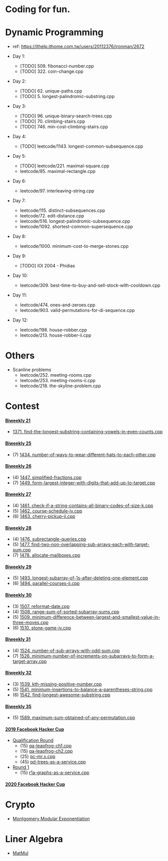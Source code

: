 # Coding for fun.

# Dynamic Programming
- ref: https://ithelp.ithome.com.tw/users/20112376/ironman/2672
- Day 1:
  * [TODO] 509. fibonacci-number.cpp
  * [TODO] 322. coin-change.cpp

- Day 2:
  * [TODO] 62. unique-paths.cpp
  * [TODO] 5. longest-palindromic-substring.cpp

- Day 3:
  * [TODO] 96. unique-binary-search-trees.cpp
  * [TODO] 70. climbing-stairs.cpp
  * [TODO] 746. min-cost-climbing-stairs.cpp

- Day 4:
  * [TODO] leetcode/1143. longest-common-subsequence.cpp

- Day 5:
  * [TODO] leetcode/221. maximal-square.cpp
  * leetcode/85. maximal-rectangle.cpp

- Day 6:
  * leetcode/97. interleaving-string.cpp

- Day 7:
  * leetcode/115. distinct-subsequences.cpp
  * leetcode/72. edit-distance.cpp
  * leetcode/516. longest-palindromic-subsequence.cpp
  * leetcode/1092. shortest-common-supersequence.cpp

- Day 8:
  * leetcode/1000. minimum-cost-to-merge-stones.cpp

- Day 9:
  * [TODO] IOI 2004 - Phidias

- Day 10:
  * leetcode/309. best-time-to-buy-and-sell-stock-with-cooldown.cpp

- Day 11:
  * leetcode/474. ones-and-zeroes.cpp
  * leetcode/903. valid-permutations-for-di-sequence.cpp

- Day 12:
  * leetcode/198. house-robber.cpp
  * leetcode/213. house-robber-ii.cpp

# Others

- Scanline problems
  * leetcode/252. meeting-rooms.cpp
  * leetcode/253. meeting-rooms-ii.cpp
  * leetcode/218. the-skyline-problem.cpp

# Contest

#### [Biweekly 21](https://leetcode.com/contest/biweekly-contest-21/ranking/)
  * [1371. find-the-longest-substring-containing-vowels-in-even-counts.cpp](https://github.com/cycheng/coding-for-fun/blob/master/leetcode/1371.%20find-the-longest-substring-containing-vowels-in-even-counts.cpp)

#### [Biweekly 25](https://leetcode.com/contest/biweekly-contest-25/ranking)
  * (7) [1434. number-of-ways-to-wear-different-hats-to-each-other.cpp](https://github.com/cycheng/coding-for-fun/blob/master/leetcode/1434.%20number-of-ways-to-wear-different-hats-to-each-other.cpp)

#### [Biweekly 26](https://leetcode.com/contest/biweekly-contest-26/ranking)
  * (4) [1447. simplified-fractions.cpp](https://github.com/cycheng/coding-for-fun/blob/master/leetcode/1447.%20simplified-fractions.cpp)
  * (7) [1449. form-largest-integer-with-digits-that-add-up-to-target.cpp](https://github.com/cycheng/coding-for-fun/blob/master/leetcode/1449.%20form-largest-integer-with-digits-that-add-up-to-target.cpp)

#### [Biweekly 27](https://leetcode.com/contest/biweekly-contest-27/ranking)
  * (4) [1461. check-if-a-string-contains-all-binary-codes-of-size-k.cpp](https://github.com/cycheng/coding-for-fun/blob/master/leetcode/1461.%20check-if-a-string-contains-all-binary-codes-of-size-k.cpp)
  * (5) [1462. course-schedule-iv.cpp](https://github.com/cycheng/coding-for-fun/blob/master/leetcode/1462.%20course-schedule-iv.cpp)
  * (6) [1463. cherry-pickup-ii.cpp](https://github.com/cycheng/coding-for-fun/blob/master/leetcode/1463.%20cherry-pickup-ii.cpp)

#### [Biweekly 28](https://leetcode.com/contest/biweekly-contest-28/ranking)
  * (4) [1476. subrectangle-queries.cpp](https://github.com/cycheng/coding-for-fun/blob/master/leetcode/1476.%20subrectangle-queries.cpp)
  * (5) [1477. find-two-non-overlapping-sub-arrays-each-with-target-sum.cpp](https://github.com/cycheng/coding-for-fun/blob/master/leetcode/1477.%20find-two-non-overlapping-sub-arrays-each-with-target-sum.cpp)
  * (7) [1478. allocate-mailboxes.cpp](https://github.com/cycheng/coding-for-fun/blob/master/leetcode/1478.%20allocate-mailboxes.cpp)

#### [Biweekly 29](https://leetcode.com/contest/biweekly-contest-29/ranking)
  * (5) [1493. longest-subarray-of-1s-after-deleting-one-element.cpp](https://github.com/cycheng/coding-for-fun/blob/master/leetcode/1493.%20longest-subarray-of-1s-after-deleting-one-element.cpp)
  * (6) [1494. parallel-courses-ii.cpp](https://github.com/cycheng/coding-for-fun/blob/master/leetcode/1494.%20parallel-courses-ii.cpp)

#### [Biweekly 30](https://leetcode.com/contest/biweekly-contest-30/ranking)
  * (3) [1507. reformat-date.cpp](https://github.com/cycheng/coding-for-fun/blob/master/leetcode/1507.%20reformat-date.cpp)
  * (4) [1508. range-sum-of-sorted-subarray-sums.cpp](https://github.com/cycheng/coding-for-fun/blob/master/leetcode/1508.%20range-sum-of-sorted-subarray-sums.cpp)
  * (5) [1509. minimum-difference-between-largest-and-smallest-value-in-three-moves.cpp](https://github.com/cycheng/coding-for-fun/blob/master/leetcode/1509.%20minimum-difference-between-largest-and-smallest-value-in-three-moves.cpp)
  * (6) [1510. stone-game-iv.cpp](https://github.com/cycheng/coding-for-fun/blob/master/leetcode/1510.%20stone-game-iv.cpp)

#### [Biweekly 31](https://leetcode.com/contest/biweekly-contest-31/ranking)
  * (4) [1524. number-of-sub-arrays-with-odd-sum.cpp](https://github.com/cycheng/coding-for-fun/blob/master/leetcode/1524.%20number-of-sub-arrays-with-odd-sum.cpp)
  * (7) [1526. minimum-number-of-increments-on-subarrays-to-form-a-target-array.cpp](https://github.com/cycheng/coding-for-fun/blob/master/leetcode/1526.%20minimum-number-of-increments-on-subarrays-to-form-a-target-array.cpp)

#### [Biweekly 32](https://leetcode.com/contest/biweekly-contest-32/ranking)
  * (3) [1539. kth-missing-positive-number.cpp](https://github.com/cycheng/coding-for-fun/blob/master/leetcode/1539.%20kth-missing-positive-number.cpp)
  * (5) [1541. minimum-insertions-to-balance-a-parentheses-string.cpp](https://github.com/cycheng/coding-for-fun/blob/master/leetcode/1541.%20minimum-insertions-to-balance-a-parentheses-string.cpp)
  * (6) [1542. find-longest-awesome-substring.cpp](https://github.com/cycheng/coding-for-fun/blob/master/leetcode/1542.%20find-longest-awesome-substring.cpp)

#### [Biweekly 35](https://leetcode.com/contest/biweekly-contest-35/ranking)
  * (5) [1589. maximum-sum-obtained-of-any-permutation.cpp](https://github.com/cycheng/coding-for-fun/blob/master/leetcode/1589.%20maximum-sum-obtained-of-any-permutation.cpp)

#### [2019 Facebook Hacker Cup](https://www.facebook.com/codingcompetitions/hacker-cup/2019)
  * [Qualification Round](https://www.facebook.com/codingcompetitions/hacker-cup/2019/qualification-round)
    * (15) [qa-leapfrog-ch1.cpp](https://github.com/cycheng/coding-for-fun/blob/master/hacker-cup/2019/qa-leapfrog-ch1.cpp)
    * (15) [qa-leapfrog-ch2.cpp](https://github.com/cycheng/coding-for-fun/blob/master/hacker-cup/2019/qa-leapfrog-ch2.cpp)
    * (25) [qc-mr.x.cpp](https://github.com/cycheng/coding-for-fun/blob/master/hacker-cup/2019/qc-mr.x.cpp)
    * (45) [qd-trees-as-a-service.cpp](https://github.com/cycheng/coding-for-fun/blob/master/hacker-cup/2019/qd-trees-as-a-service.cpp)
  * [Round 1](https://www.facebook.com/codingcompetitions/hacker-cup/2019/round-1)
    * (15) [r1a-graphs-as-a-service.cpp](https://github.com/cycheng/coding-for-fun/blob/master/hacker-cup/2019/r1a-graphs-as-a-service.cpp)

#### [2020 Facebook Hacker Cup](https://github.com/cycheng/coding-for-fun/blob/master/hacker-cup/2020)

# Crypto
- [Montgomery Modular Exponentiation](https://github.com/cycheng/coding-for-fun/blob/master/crypto/montgomery.cpp)

# Liner Algebra
- [MatMul](https://github.com/cycheng/coding-for-fun/blob/master/linalg/matmul.cpp)
